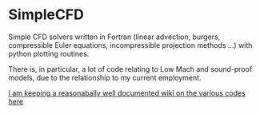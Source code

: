# SimpleCFD

Simple CFD solvers written in Fortran (linear advection, burgers, compressible Euler equations, incompressible projection methods ...)  with python plotting routines. 

There is, in particular, a lot of code relating to Low Mach and sound-proof models, due to the relationship to my current employment. 

[I am keeping a reasonabally well documented wiki on the various codes here](https://github.com/JOThurgood/SimpleCFD/wiki)
